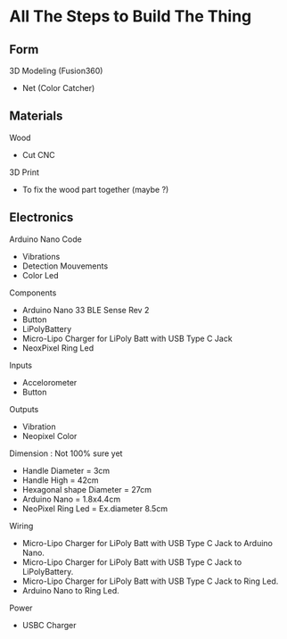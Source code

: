 <h1>All The Steps to Build The Thing</h1>
<h2>Form</h2>

 <p>3D  Modeling (Fusion360)</p>

 - Net (Color Catcher)

 <h2>Materials</h2>
 <p>Wood</p>

 - Cut CNC
 <p>3D Print</p>
 
 - To fix the wood part together (maybe ?)
  <h2>Electronics</h2>
  <p>Arduino Nano Code</p>

 - Vibrations 
 - Detection Mouvements
 - Color Led

  <p>Components</p> 

 - Arduino Nano 33 BLE Sense Rev 2
 - Button
 - LiPolyBattery
 - Micro-Lipo Charger for LiPoly Batt with USB Type C Jack
 - NeoxPixel Ring Led
 
<p>Inputs</p>

 - Accelorometer
 - Button
<p>Outputs</p>

 - Vibration
 - Neopixel Color

  
<p>Dimension : Not 100% sure yet</p>

 - Handle Diameter = 3cm
 - Handle High = 42cm
 - Hexagonal shape Diameter = 27cm
 - Arduino Nano = 1.8x4.4cm
 - NeoPixel Ring Led = Ex.diameter 8.5cm

<p>Wiring</p>

 - Micro-Lipo Charger for LiPoly Batt with USB Type C Jack to Arduino Nano.
 - Micro-Lipo Charger for LiPoly Batt with USB Type C Jack to LiPolyBattery.
 - Micro-Lipo Charger for LiPoly Batt with USB Type C Jack to Ring Led.
 - Arduino Nano to Ring Led.

<p>Power</p>

 - USBC Charger
